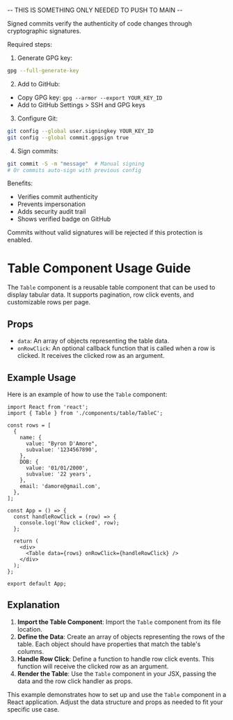 -- THIS IS SOMETHING ONLY NEEDED TO PUSH TO MAIN -- 

Signed commits verify the authenticity of code changes through cryptographic signatures. 

Required steps:
1. Generate GPG key:
```bash
gpg --full-generate-key
```

2. Add to GitHub:
- Copy GPG key: `gpg --armor --export YOUR_KEY_ID`
- Add to GitHub Settings > SSH and GPG keys

3. Configure Git:
```bash
git config --global user.signingkey YOUR_KEY_ID
git config --global commit.gpgsign true
```

4. Sign commits:
```bash
git commit -S -m "message"  # Manual signing
# Or commits auto-sign with previous config
```

Benefits:
- Verifies commit authenticity
- Prevents impersonation
- Adds security audit trail
- Shows verified badge on GitHub

Commits without valid signatures will be rejected if this protection is enabled.

 # Table Component Usage Guide

The `Table` component is a reusable table component that can be used to display tabular data. It supports pagination, row click events, and customizable rows per page.

## Props

- `data`: An array of objects representing the table data.
- `onRowClick`: An optional callback function that is called when a row is clicked. It receives the clicked row as an argument.

## Example Usage

Here is an example of how to use the `Table` component:

```tsx
import React from 'react';
import { Table } from './components/table/TableC';

const rows = [
  {
    name: {
      value: "Byron D'Amore",
      subvalue: '1234567890',
    },
    DOB: {
      value: '01/01/2000',
      subvalue: '22 years',
    },
    email: 'damore@gmail.com',
  },
];

const App = () => {
  const handleRowClick = (row) => {
    console.log('Row clicked', row);
  };

  return (
    <div>
      <Table data={rows} onRowClick={handleRowClick} />
    </div>
  );
};

export default App;
```

## Explanation

1. **Import the Table Component**: Import the `Table` component from its file location.
2. **Define the Data**: Create an array of objects representing the rows of the table. Each object should have properties that match the table's columns.
3. **Handle Row Click**: Define a function to handle row click events. This function will receive the clicked row as an argument.
4. **Render the Table**: Use the `Table` component in your JSX, passing the data and the row click handler as props.

This example demonstrates how to set up and use the `Table` component in a React application. Adjust the data structure and props as needed to fit your specific use case.
